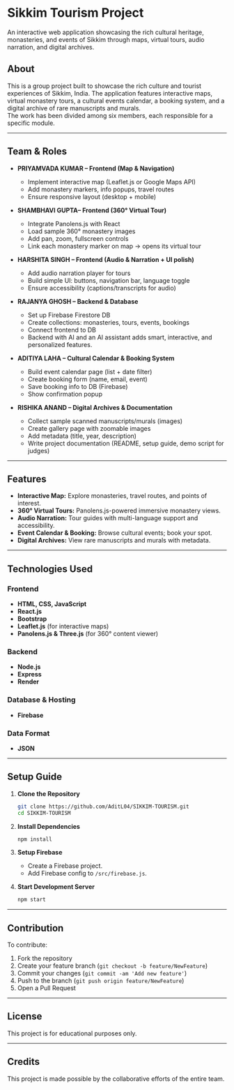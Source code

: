 # Sikkim Tourism Project

An interactive web application showcasing the rich cultural heritage, monasteries, and events of Sikkim through maps, virtual tours, audio narration, and digital archives.

## About 

This is a group project built to showcase the rich culture and tourist experiences of Sikkim, India. The application features interactive maps, virtual monastery tours, a cultural events calendar, a booking system, and a digital archive of rare manuscripts and murals.  
The work has been divided among six members, each responsible for a specific module.

---

## Team & Roles

- **PRIYAMVADA KUMAR – Frontend (Map & Navigation)**
  - Implement interactive map (Leaflet.js or Google Maps API)
  - Add monastery markers, info popups, travel routes
  - Ensure responsive layout (desktop + mobile)

- **SHAMBHAVI GUPTA– Frontend (360° Virtual Tour)**
  - Integrate Panolens.js with React
  - Load sample 360° monastery images
  - Add pan, zoom, fullscreen controls
  - Link each monastery marker on map → opens its virtual tour

- **HARSHITA SINGH – Frontend (Audio & Narration + UI polish)**
  - Add audio narration player for tours
  - Build simple UI: buttons, navigation bar, language toggle
  - Ensure accessibility (captions/transcripts for audio)

- **RAJANYA GHOSH – Backend & Database**
  - Set up Firebase Firestore DB
  - Create collections: monasteries, tours, events, bookings
  - Connect frontend to DB
  - Backend with AI and an AI assistant adds smart, interactive, and personalized features.

- **ADITIYA LAHA – Cultural Calendar & Booking System**
  - Build event calendar page (list + date filter)
  - Create booking form (name, email, event)
  - Save booking info to DB (Firebase)
  - Show confirmation popup

- **RISHIKA ANAND – Digital Archives & Documentation**
  - Collect sample scanned manuscripts/murals (images)
  - Create gallery page with zoomable images
  - Add metadata (title, year, description)
  - Write project documentation (README, setup guide, demo script for judges)

---

## Features

- **Interactive Map:** Explore monasteries, travel routes, and points of interest.
- **360° Virtual Tours:** Panolens.js-powered immersive monastery views.
- **Audio Narration:** Tour guides with multi-language support and accessibility.
- **Event Calendar & Booking:** Browse cultural events; book your spot.
- **Digital Archives:** View rare manuscripts and murals with metadata.

---

## Technologies Used

### Frontend
- **HTML, CSS, JavaScript**
- **React.js**
- **Bootstrap**
- **Leaflet.js** (for interactive maps)
- **Panolens.js & Three.js** (for 360° content viewer)

### Backend
- **Node.js**
- **Express**
- **Render**

### Database & Hosting
- **Firebase**

### Data Format
- **JSON**

---

## Setup Guide

1. **Clone the Repository**
   ```sh
   git clone https://github.com/AditL04/SIKKIM-TOURISM.git
   cd SIKKIM-TOURISM
   ```

2. **Install Dependencies**
   ```sh
   npm install
   ```

3. **Setup Firebase**
   - Create a Firebase project.
   - Add Firebase config to `/src/firebase.js`.

4. **Start Development Server**
   ```sh
   npm start
   ```

---

## Contribution 
 
To contribute:
1. Fork the repository
2. Create your feature branch (`git checkout -b feature/NewFeature`)
3. Commit your changes (`git commit -am 'Add new feature'`)
4. Push to the branch (`git push origin feature/NewFeature`)
5. Open a Pull Request

---

## License

This project is for educational purposes only.

---

## Credits

This project is made possible by the collaborative efforts of the entire team.  

